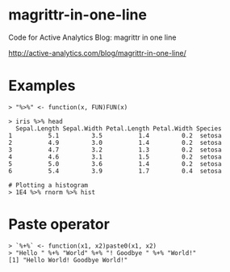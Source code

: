magrittr-in-one-line
====================

Code for Active Analytics Blog: magrittr in one line

http://active-analytics.com/blog/magrittr-in-one-line/

# Examples

```
> "%>%" <- function(x, FUN)FUN(x)

> iris %>% head
  Sepal.Length Sepal.Width Petal.Length Petal.Width Species
1          5.1         3.5          1.4         0.2  setosa
2          4.9         3.0          1.4         0.2  setosa
3          4.7         3.2          1.3         0.2  setosa
4          4.6         3.1          1.5         0.2  setosa
5          5.0         3.6          1.4         0.2  setosa
6          5.4         3.9          1.7         0.4  setosa

# Plotting a histogram
> 1E4 %>% rnorm %>% hist
```

# Paste operator

```
> `%+%` <- function(x1, x2)paste0(x1, x2)
> "Hello " %+% "World" %+% "! Goodbye " %+% "World!"
[1] "Hello World! Goodbye World!"
```

